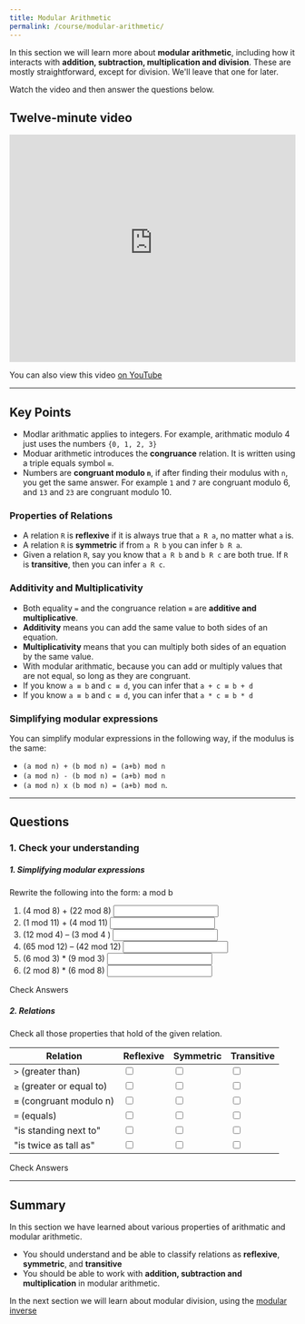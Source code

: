 ```yaml
---
title: Modular Arithmetic
permalink: /course/modular-arithmetic/
---
```


In this section we will learn more about **modular arithmetic**, including how it interacts with **addition, subtraction, multiplication and division**. These are mostly straightforward, except for division. We'll leave that one for later.

Watch the video and then answer the questions below.

## Twelve-minute video

<iframe width="100%" height="400px" src="https://www.youtube-nocookie.com/embed/aCkqf-HZfyU" frameborder="0" allow="accelerometer; autoplay; clipboard-write; encrypted-media; gyroscope; picture-in-picture" allowfullscreen></iframe>

You can also view this video [on YouTube](https://youtu.be/aCkqf-HZfyU)

---

## Key Points

* Modlar arithmatic applies to integers. For example, arithmatic modulo 4 just uses the numbers `{0, 1, 2, 3}`
* Moduar arithmetic introduces the **congruance** relation. It is written using a triple equals symbol `≡`.
* Numbers are **congruant modulo `n`**, if after finding their modulus with `n`, you get the same answer. For example `1` and `7` are congruant modulo 6, and `13` and `23` are congruant modulo 10.

### Properties of Relations

* A relation `R` is **reflexive** if it is always true that `a R a`, no matter what `a` is.
* A relation `R` is **symmetric** if from `a R b` you can infer `b R a`.
* Given a relation `R`, say you know that `a R b` and `b R c` are both true. If `R` is **transitive**, then you can infer `a R c`.

### Additivity and Multiplicativity

* Both equality `=` and the congruance relation `≡` are **additive and multiplicative**.
* **Additivity** means you can add the same value to both sides of an equation.
* **Multiplicativity** means that you can multiply both sides of an equation by the same value.
* With modular arithmatic, because you can add or multiply values that are not equal, so long as they are congruant.
* If you know `a ≡ b` and `c ≡ d`, you can infer that `a + c ≡ b + d`
* If you know `a ≡ b` and `c ≡ d`, you can infer that `a * c ≡ b * d`

### Simplifying modular expressions

You can simplify modular expressions in the following way, if the modulus is the same:

* `(a mod n) + (b mod n) = (a+b) mod n`
* `(a mod n) - (b mod n) = (a+b) mod n`
* `(a mod n) x (b mod n) = (a+b) mod n`.

---

## Questions

### 1. Check your understanding

##### 1. Simplifying modular expressions

Rewrite the following into the form: a mod b

1. <label for ="q11">(4 mod 8) + (22 mod 8)</label> <input type="text" id="q11" data-answer="26 mod 8"/> <span id="q11c" style="display:inline-block"></span>
2. <label for ="q12">(1 mod 11) + (4 mod 11)</label> <input type="text" id="q12" data-answer="5 mod 11"/> <span id="q12c" style="display:inline-block"></span>
3. <label for ="q13">(12 mod 4) – (3 mod 4 )</label> <input type="text" id="q13" data-answer="9 mod 4"/> <span id="q13c" style="display:inline-block"></span>
4. <label for ="q14">(65 mod 12) – (42 mod 12)</label> <input type="text" id="q14" data-answer="23 mod 12"/> <span id="q14c" style="display:inline-block"></span>
5. <label for ="q15">(6 mod 3) * (9 mod 3)</label> <input type="text" id="q15" data-answer="54 mod 3"/> <span id="q15c" style="display:inline-block"></span>
6. <label for ="q16">(2 mod 8) * (6 mod 8)</label> <input type="text" id="q16" data-answer="12 mod 8"/> <span id="q16c" style="display:inline-block"></span>

<a class="btn btn-primary" type="submit" onClick="checkAnswers('q1')">Check Answers</a>
<script src="/assets/check.js"></script>

##### 2. Relations

Check all those properties that hold of the given relation.

| Relation | Reflexive | Symmetric | Transitive |
| -------- | --------- | --------- | ---------- |
|`>` (greater than) | <input type="checkbox" id="q21" data-answer="false"/> <span id="q21c" style="display:inline-block"></span> | <input type="checkbox" id="q22" data-answer="false"/> <span id="q22c" style="display:inline-block"></span> | <input type="checkbox" id="q23" data-answer="true"/> <span id="q23c" style="display:inline-block"></span> |
|`≥` (greater or equal to) | <input type="checkbox" id="q31" data-answer="true"/> <span id="q31c" style="display:inline-block"></span> | <input type="checkbox" id="q32" data-answer="false"/> <span id="q32c" style="display:inline-block"></span> | <input type="checkbox" id="q33" data-answer="true"/> <span id="q33c" style="display:inline-block"></span> |
|`≡` (congruant modulo n) | <input type="checkbox" id="q41" data-answer="true"/> <span id="q41c" style="display:inline-block"></span> | <input type="checkbox" id="q42" data-answer="true"/> <span id="q42c" style="display:inline-block"></span> | <input type="checkbox" id="q43" data-answer="true"/> <span id="q43c" style="display:inline-block"></span> |
|`=` (equals) | <input type="checkbox" id="q51" data-answer="true"/> <span id="q51c" style="display:inline-block"></span> | <input type="checkbox" id="q52" data-answer="true"/> <span id="q52c" style="display:inline-block"></span> | <input type="checkbox" id="q53" data-answer="true"/> <span id="q53c" style="display:inline-block"></span> |
|"is standing next to" | <input type="checkbox" id="q61" data-answer="false"/> <span id="q61c" style="display:inline-block"></span> | <input type="checkbox" id="q62" data-answer="true"/> <span id="q62c" style="display:inline-block"></span> | <input type="checkbox" id="q63" data-answer="false"/> <span id="q63c" style="display:inline-block"></span> |
|"is twice as tall as" | <input type="checkbox" id="q71" data-answer="false"/> <span id="q71c" style="display:inline-block"></span> | <input type="checkbox" id="q72" data-answer="false"/> <span id="q72c" style="display:inline-block"></span> | <input type="checkbox" id="q73" data-answer="false"/> <span id="q73c" style="display:inline-block"></span> |

<a class="btn btn-primary" type="submit" onClick="checkAnswers('q2','q3','q4','q5','q6','q7')">Check Answers</a>

---

## Summary

In this section we have learned about various properties of arithmatic and modular arithmetic. 

* You should understand and be able to classify relations as **reflexive**, **symmetric**, and **transitive**
* You should be able to work with **addition, subtraction and multiplication** in modular arithmetic.

In the next section we will learn about modular division, using the [modular inverse](../modular-inverse)